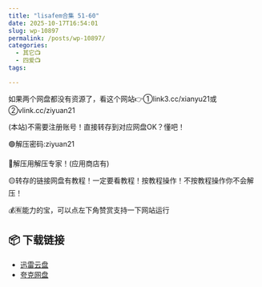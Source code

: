 ```yaml
---
title: "lisafem合集 51-60"
date: 2025-10-17T16:54:01
slug: wp-10897
permalink: /posts/wp-10897/
categories:
  - 其它📺
  - 四爱📺
tags:

---
```


如果两个网盘都没有资源了，看这个网站👉①link3.cc/xianyu21或②vlink.cc/ziyuan21

(本站)不需要注册账号！直接转存到对应网盘OK？懂吧！

🟢解压密码:ziyuan21

🔵解压用解压专家！(应用商店有)

🟡转存的链接网盘有教程！一定要看教程！按教程操作！不按教程操作你不会解压！

💰🈶能力的宝，可以点左下角赞赏支持一下网站运行

## 📦 下载链接
- [迅雷云盘](https://blziyuan21.com/pay-download/10897?key=d362de72c2&down_id=0)
- [夸克网盘](https://blziyuan21.com/pay-download/10897?key=d362de72c2&down_id=1)

